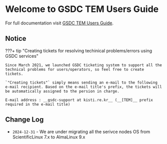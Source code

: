 # Welcome to GSDC TEM Users Guide

For full documentation visit [GSDC TEM Users Guide](https://tem-docs.readthedocs.io/en/al9).

## Notice

???+ tip "Creating tickets for resolving techinical problems/errors using GSDC services"

    Since March 2021, we launched GSDC ticketing system to support all the technical problems for users/operators, so feel free to create tickets. 
    
    `"Creating tickets"` simply means sending an e-mail to the following e-mail recipient. Based on the e-mail title's prefix, the tickets will be automatically assigned to the persion in charge.
    
    E-mail address : __gsdc-support at kisti.re.kr__ (__[TEM]__ prefix required in the e-mail title)



## Change Log

* `2024-12-31` - We are under migrating all the serivce nodes OS from ScientificLinux 7.x to AlmaLinux 9.x